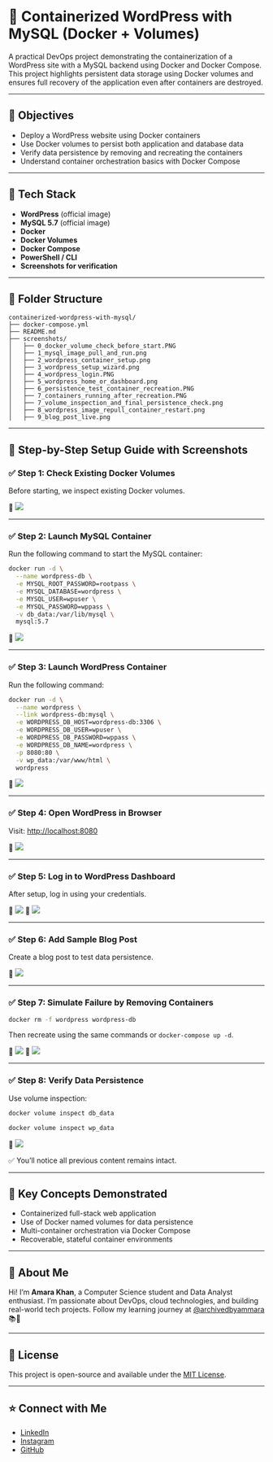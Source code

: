 # 🐳 Containerized WordPress with MySQL (Docker + Volumes)

A practical DevOps project demonstrating the containerization of a WordPress site with a MySQL backend using Docker and Docker Compose. This project highlights persistent data storage using Docker volumes and ensures full recovery of the application even after containers are destroyed.

---

## 📌 Objectives

* Deploy a WordPress website using Docker containers
* Use Docker volumes to persist both application and database data
* Verify data persistence by removing and recreating the containers
* Understand container orchestration basics with Docker Compose

---

## 🧱 Tech Stack

* **WordPress** (official image)
* **MySQL 5.7** (official image)
* **Docker**
* **Docker Volumes**
* **Docker Compose**
* **PowerShell / CLI**
* **Screenshots for verification**

---

## 📂 Folder Structure

```
containerized-wordpress-with-mysql/
├── docker-compose.yml
├── README.md
├── screenshots/
│   ├── 0_docker_volume_check_before_start.PNG
│   ├── 1_mysql_image_pull_and_run.png
│   ├── 2_wordpress_container_setup.png
│   ├── 3_wordpress_setup_wizard.png
│   ├── 4_wordpress_login.PNG
│   ├── 5_wordpress_home_or_dashboard.png
│   ├── 6_persistence_test_container_recreation.PNG
│   ├── 7_containers_running_after_recreation.PNG
│   ├── 7_volume_inspection_and_final_persistence_check.png
│   ├── 8_wordpress_image_repull_container_restart.png
│   ├── 9_blog_post_live.png
```

---

## 🚀 Step-by-Step Setup Guide with Screenshots

### ✅ Step 1: Check Existing Docker Volumes

Before starting, we inspect existing Docker volumes.

📸 ![](screenshots/0_docker_volume_check_before_start.PNG)

---

### ✅ Step 2: Launch MySQL Container

Run the following command to start the MySQL container:

```bash
docker run -d \
  --name wordpress-db \
  -e MYSQL_ROOT_PASSWORD=rootpass \
  -e MYSQL_DATABASE=wordpress \
  -e MYSQL_USER=wpuser \
  -e MYSQL_PASSWORD=wppass \
  -v db_data:/var/lib/mysql \
  mysql:5.7
```

📸 ![](screenshots/1_mysql_image_pull_and_run.png)

---

### ✅ Step 3: Launch WordPress Container

Run the following command:

```bash
docker run -d \
  --name wordpress \
  --link wordpress-db:mysql \
  -e WORDPRESS_DB_HOST=wordpress-db:3306 \
  -e WORDPRESS_DB_USER=wpuser \
  -e WORDPRESS_DB_PASSWORD=wppass \
  -e WORDPRESS_DB_NAME=wordpress \
  -p 8080:80 \
  -v wp_data:/var/www/html \
  wordpress
```

📸 ![](screenshots/2_wordpress_container_setup.png)

---

### ✅ Step 4: Open WordPress in Browser

Visit: [http://localhost:8080](http://localhost:8080)

📸 ![](screenshots/3_wordpress_setup_wizard.png)

---

### ✅ Step 5: Log in to WordPress Dashboard

After setup, log in using your credentials.

📸 ![](screenshots/4_wordpress_login.PNG)
📸 ![](screenshots/5_wordpress_home_or_dashboard.png)

---

### ✅ Step 6: Add Sample Blog Post

Create a blog post to test data persistence.

📸 ![](screenshots/9_blog_post_live.png)

---

### ✅ Step 7: Simulate Failure by Removing Containers

```bash
docker rm -f wordpress wordpress-db
```

Then recreate using the same commands or `docker-compose up -d`.

📸 ![](screenshots/6_persistence_test_container_recreation.PNG)
📸 ![](screenshots/7_containers_running_after_recreation.PNG)

---

### ✅ Step 8: Verify Data Persistence

Use volume inspection:

```bash
docker volume inspect db_data

docker volume inspect wp_data
```

📸 ![](screenshots/7_volume_inspection_and_final_persistence_check.png)

✅ You’ll notice all previous content remains intact.

---

## 🧠 Key Concepts Demonstrated

* Containerized full-stack web application
* Use of Docker named volumes for data persistence
* Multi-container orchestration via Docker Compose
* Recoverable, stateful container environments

---

## 📍 About Me

Hi! I’m **Amara Khan**, a Computer Science student and Data Analyst enthusiast. I’m passionate about DevOps, cloud technologies, and building real-world tech projects.
Follow my learning journey at [@archivedbyammara](https://instagram.com/archivedbyammara) 📚🚀

---

## 📜 License

This project is open-source and available under the [MIT License](LICENSE).

---

## ⭐️ Connect with Me

* [LinkedIn](https://www.linkedin.com/in/amara-khan-pro/)
* [Instagram](https://instagram.com/archivedbyammara)
* [GitHub](https://github.com/being-amara-khan)
